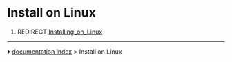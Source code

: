 # Install on Linux
1.  REDIRECT [Installing_on_Linux](Installing_on_Linux.md)



---
⏵ [documentation index](../README.md) > Install on Linux
